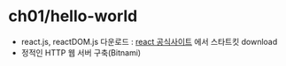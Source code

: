 # ch01/hello-world
- react.js, reactDOM.js 다운로드 : [react 공식사이트](https://react-cn.github.io/react/downloads.html)
 에서 스타트킷 download
- 정적인 HTTP 웹 서버 구축(Bitnami)